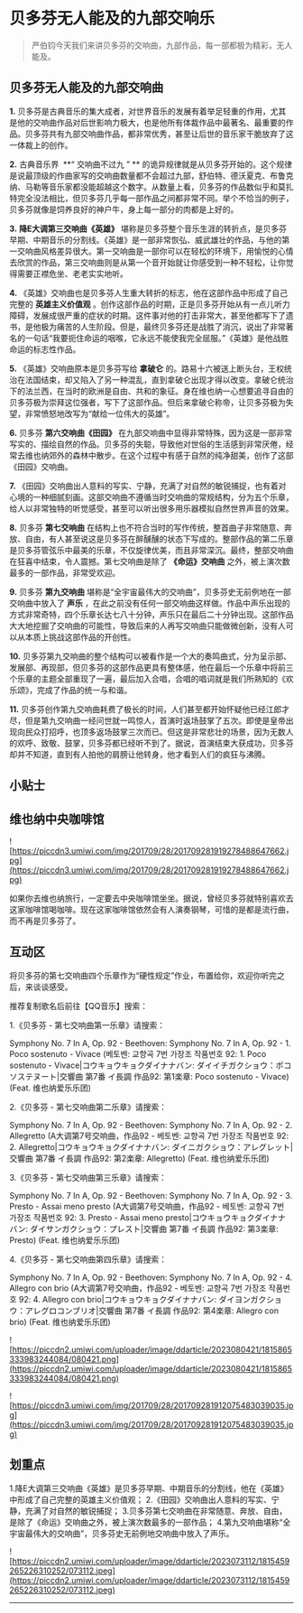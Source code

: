 # 贝多芬无人能及的九部交响乐

> 严伯钧今天我们来讲贝多芬的交响曲，九部作品，每一部都极为精彩，无人能及。

## 贝多芬无人能及的九部交响曲

 **1.** 贝多芬是古典音乐的集大成者，对世界音乐的发展有着举足轻重的作用，尤其是他的交响曲作品对后世影响力极大，也是他所有体裁作品中最著名、最重要的作品。贝多芬共有九部交响曲作品，都非常优秀，甚至让后世的音乐家干脆放弃了这一体裁上的创作。

 **2.** 古典音乐界  **“ 交响曲不过九 ” ** 的诡异规律就是从贝多芬开始的。这个规律是说最顶级的作曲家写的交响曲数量都不会超过九部，舒伯特、德沃夏克、布鲁克纳、马勒等音乐家都没能超越这个数字。从数量上看，贝多芬的作品数似乎和莫扎特完全没法相比，但贝多芬几乎每一部作品之间都非常不同。举个不恰当的例子，贝多芬就像是饲养良好的神户牛，身上每一部分的肉都是上好的。

 **3.**  **降E大调第三交响曲《英雄》** 堪称是贝多芬整个音乐生涯的转折点，是贝多芬早期、中期音乐的分割线。《英雄》是一部非常恢弘、威武雄壮的作品，与他的第一交响曲风格差异很大。第一交响曲是一部你可以在轻松的环境下，用愉悦的心情去欣赏的作品，第三交响曲则是从第一个音开始就让你感受到一种不轻松，让你觉得需要正襟危坐、老老实实地听。

 **4.** 《英雄》交响曲也是贝多芬人生重大转折的标志，他在这部作品中形成了自己完整的 **英雄主义价值观** 。创作这部作品的时期，正是贝多芬开始从有一点儿听力障碍，发展成很严重的症状的时期。这件事对他的打击非常大，甚至他都写下了遗书，是他极为痛苦的人生阶段。但是，最终贝多芬还是战胜了消沉，说出了非常著名的一句话“我要扼住命运的咽喉，它永远不能使我完全屈服。”《英雄》是他战胜命运的标志性作品。

 **5.** 《英雄》交响曲原本是贝多芬写给 **拿破仑** 的。路易十六被送上断头台，王权统治在法国结束，却又陷入了另一种混乱，直到拿破仑出现才得以改变。拿破仑统治下的法兰西，在当时的欧洲是自由、共和的象征。身在维也纳一心想要追寻自由的贝多芬极为崇拜这位强者，写下了这部作品。但后来拿破仑称帝，让贝多芬极为失望，非常愤怒地改写为“献给一位伟大的英雄”。

 **6.** 贝多芬 **第六交响曲《田园》** 在九部交响曲中显得非常特殊，因为这是一部非常写实的、描绘自然的作品。贝多芬的失聪，导致他对世俗的生活感到非常厌倦，经常去维也纳郊外的森林中散步。在这个过程中有感于自然的纯净甜美，创作了这部《田园》交响曲。

 **7.** 《田园》交响曲出人意料的写实、宁静，充满了对自然的敏锐捕捉，也有着对心境的一种细腻刻画。这部交响曲不遵循当时交响曲的常规结构，分为五个乐章，给人以非常独特的听觉感受，甚至可以听出很多用乐器模拟自然世界声音的效果。

 **8.** 贝多芬 **第七交响曲** 在结构上也不符合当时的写作传统，整首曲子非常随意、奔放、自由，有人甚至说这是贝多芬在醉醺醺的状态下写成的。整部作品的第二乐章是贝多芬管弦乐中最美的乐章，不仅旋律优美，而且非常深沉。最终，整部交响曲在狂喜中结束，令人震撼。第七交响曲是除了 **《命运》交响曲** 之外，被上演次数最多的一部作品，非常受欢迎。

 **9.** 贝多芬 **第九交响曲** 堪称是“全宇宙最伟大的交响曲”，贝多芬史无前例地在一部交响曲中放入了 **声乐** ，在此之前没有任何一部交响曲这样做。作品中声乐出现的方式非常奇特，四个乐章长达七八十分钟，声乐只在最后二十分钟出现。这部作品大大地挖掘了交响曲的可能性，导致后来的人再写交响曲只能做微创新，没有人可以从本质上挑战这部作品的开创性。

 **10.** 贝多芬第九交响曲的整个结构可以被看作是一个大的奏鸣曲式，分为呈示部、发展部、再现部，但贝多芬的这部作品更具有整体感，他在最后一个乐章中将前三个乐章的主题全部重现了一遍，最后加入合唱，合唱的唱词就是我们所熟知的《欢乐颂》，完成了作品的统一与和谐。

 **11.** 贝多芬创作第九交响曲耗费了极长的时间，人们甚至都开始怀疑他已经江郎才尽，但是第九交响曲一经问世就一鸣惊人，首演时返场鼓掌了五次。即使是皇帝出现向民众打招呼，也顶多返场鼓掌三次而已。但这是非常悲壮的场景，因为无数人的欢呼、致敬、鼓掌，贝多芬都已经听不到了。据说，首演结束大获成功，贝多芬却并不知道，直到有人拍他的肩膀让他转身，他才看到人们的疯狂与沸腾。

## 小贴士

## 维也纳中央咖啡馆

![https://piccdn3.umiwi.com/img/201709/28/201709281919278488647662.jpg](https://piccdn3.umiwi.com/img/201709/28/201709281919278488647662.jpg)

如果你去维也纳旅行，一定要去中央咖啡馆坐坐。据说，曾经贝多芬就特别喜欢去这家咖啡馆喝咖啡。现在这家咖啡馆依然会有人演奏钢琴，可惜的是都是流行曲，而不再是贝多芬了。

## 互动区

将贝多芬的第七交响曲四个乐章作为“硬性规定”作业，布置给你，欢迎你听完之后，来谈谈感受。

推荐复制歌名后前往【QQ音乐】搜索：

1.《贝多芬 - 第七交响曲第一乐章》请搜索：

Symphony No. 7 In A, Op. 92 - Beethoven: Symphony No. 7 In A, Op. 92 - 1. Poco sostenuto - Vivace (베토벤: 교향곡 7번 가장조 작품번호 92: 1. Poco sostenuto - Vivace|コウキョウキョクダイナナバン: ダイイチガクショウ：ポコソステヌート|交響曲 第7番 イ長調 作品92: 第1楽章: Poco sostenuto - Vivace) (Feat. 维也纳爱乐乐团)

2.《贝多芬 - 第七交响曲第二乐章》请搜索：

Symphony No. 7 In A, Op. 92 - Beethoven: Symphony No. 7 In A, Op. 92 - 2. Allegretto (A大调第7号交响曲，作品92 - 베토벤: 교향곡 7번 가장조 작품번호 92: 2. Allegretto|コウキョウキョクダイナナバン: ダイニガクショウ：アレグレット|交響曲 第7番 イ長調 作品92: 第2楽章: Allegretto) (Feat. 维也纳爱乐乐团)

3.《贝多芬 - 第七交响曲第三乐章》请搜索：

Symphony No. 7 In A, Op. 92 - Beethoven: Symphony No. 7 In A, Op. 92 - 3. Presto - Assai meno presto (A大调第7号交响曲，作品92 - 베토벤: 교향곡 7번 가장조 작품번호 92: 3. Presto - Assai meno presto|コウキョウキョクダイナナバン: ダイサンガクショウ：プレスト|交響曲 第7番 イ長調 作品92: 第3楽章: Presto) (Feat. 维也纳爱乐乐团)

4.《贝多芬 - 第七交响曲第四乐章》请搜索：

Symphony No. 7 In A, Op. 92 - Beethoven: Symphony No. 7 In A, Op. 92 - 4. Allegro con brio (A大调第7号交响曲，作品92 - 베토벤: 교향곡 7번 가장조 작품번호 92: 4. Allegro con brio|コウキョウキョクダイナナバン: ダイヨンガクショウ：アレグロコンブリオ|交響曲 第7番 イ長調 作品92: 第4楽章: Allegro con brio) (Feat. 维也纳爱乐乐团)

![https://piccdn2.umiwi.com/uploader/image/ddarticle/2023080421/1815865333983244084/080421.png](https://piccdn2.umiwi.com/uploader/image/ddarticle/2023080421/1815865333983244084/080421.png)

![https://piccdn3.umiwi.com/img/201709/28/201709281912075483039035.jpg](https://piccdn3.umiwi.com/img/201709/28/201709281912075483039035.jpg)

## 划重点

1.降E大调第三交响曲《英雄》是贝多芬早期、中期音乐的分割线，他在《英雄》中形成了自己完整的英雄主义价值观；
2.《田园》交响曲出人意料的写实、宁静，充满了对自然的敏锐捕捉；
3.贝多芬第七交响曲在非常随意、奔放、自由，是除了《命运》交响曲之外，被上演次数最多的一部作品；
4.第九交响曲堪称“全宇宙最伟大的交响曲”，贝多芬史无前例地交响曲中放入了声乐。

![https://piccdn2.umiwi.com/uploader/image/ddarticle/2023073112/1815459265226310252/073112.jpeg](https://piccdn2.umiwi.com/uploader/image/ddarticle/2023073112/1815459265226310252/073112.jpeg)

---
